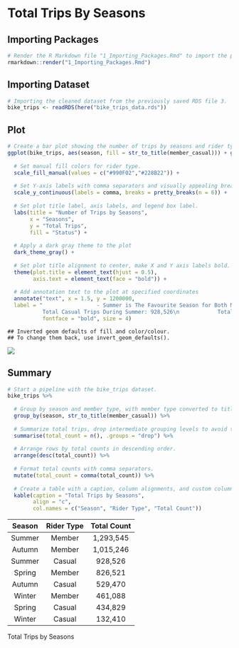 Total Trips By Seasons
================

## Importing Packages

``` r
# Render the R Markdown file "1_Importing_Packages.Rmd" to import the packages.
rmarkdown::render("1_Importing_Packages.Rmd")
```

## Importing Dataset

``` r
# Importing the cleaned dataset from the previously saved RDS file 3.
bike_trips <- readRDS(here("bike_trips_data.rds"))
```

## Plot

``` r
# Create a bar plot showing the number of trips by seasons and rider type with bars positioned to dodge.
ggplot(bike_trips, aes(season, fill = str_to_title(member_casual))) + geom_bar(position = "dodge") + 
  
  # Set manual fill colors for rider type.
  scale_fill_manual(values = c("#990F02","#228B22")) +
  
  # Set Y-axis labels with comma separators and visually appealing breaks.
  scale_y_continuous(labels = comma, breaks = pretty_breaks(n = 6)) +
  
  # Set plot title label, axis labels, and legend box label.
  labs(title = "Number of Trips by Seasons",
       x = "Seasons",
       y = "Total Trips",
       fill = "Status") + 
  
  # Apply a dark gray theme to the plot
  dark_theme_gray() + 
  
  # Set plot title alignment to center, make X and Y axis labels bold.
  theme(plot.title = element_text(hjust = 0.5),
        axis.text = element_text(face = "bold")) +
  
  # Add annotation text to the plot at specified coordinates
  annotate("text", x = 1.5, y = 1200000,
  label = "                 - Summer is The Favourite Season for Both Member and Casual\n
           Total Casual Trips During Summer: 928,526\n            Total Member Trips During Summer: 1,293,545",
           fontface = "bold", size = 4)
```

    ## Inverted geom defaults of fill and color/colour.
    ## To change them back, use invert_geom_defaults().

![](8_Total_Rides_By_Seasons_files/figure-gfm/Seasons%20Plot-1.png)<!-- -->

## Summary

``` r
# Start a pipeline with the bike_trips dataset.
bike_trips %>% 
  
  # Group by season and member type, with member type converted to title case.
  group_by(season, str_to_title(member_casual)) %>% 
  
  # Summarize total trips, drop intermediate grouping levels to avoid the message.
  summarise(total_count = n(), .groups = "drop") %>% 
  
  # Arrange rows by total counts in descending order.
  arrange(desc(total_count)) %>% 
  
  # Format total counts with comma separators.
  mutate(total_count = comma(total_count)) %>% 
  
  # Create a table with a caption, column alignments, and custom column names.
  kable(caption = "Total Trips by Seasons",
        align = "c",
        col.names = c("Season", "Rider Type", "Total Count"))
```

| Season | Rider Type | Total Count |
|:------:|:----------:|:-----------:|
| Summer |   Member   |  1,293,545  |
| Autumn |   Member   |  1,015,246  |
| Summer |   Casual   |   928,526   |
| Spring |   Member   |   826,521   |
| Autumn |   Casual   |   529,470   |
| Winter |   Member   |   461,088   |
| Spring |   Casual   |   434,829   |
| Winter |   Casual   |   132,410   |

Total Trips by Seasons
